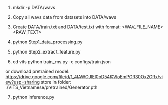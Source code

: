 1. mkdir -p DATA/wavs

2. Copy all wavs data from datasets into DATA/wavs

3. Create DATA/train.txt and DATA/test.txt with format:
<WAV_FILE_NAME> <RAW_TEXT>

4. python Step1_data_processing.py

5. python Step2_extract_feature.py

6. cd vits
python train_ms.py -c configs/train.json

or download pretrained model: https://drive.google.com/file/d/1_4IAWOJlEl0oD54KVloEmPGR30Ox2GRx/view?usp=sharing
store in folder: ./VITS_Vietnamese/pretrained/Generator.pth

7. python inference.py
